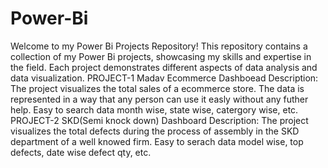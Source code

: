 # Power-Bi
Welcome to my Power Bi Projects Repository! This repository contains a collection of my Power Bi projects, showcasing my skills and expertise in the field. Each project demonstrates different aspects of data analysis and data visualization.
PROJECT-1
Madav Ecommerce Dashboead
Description: The project visualizes the total sales of a ecommerce store. The data is represented in a way that any person can use it easly without any futher help. Easy to search data month wise, state wise, catergory wise, etc.
PROJECT-2
SKD(Semi knock down) Dashboard
Description: The project visualizes the total defects during the process of assembly in the SKD department of a well knowed firm. Easy to serach data model wise, top defects, date wise defect qty, etc.
